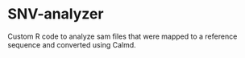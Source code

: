 # SNV-analyzer
Custom R code to analyze sam files that were mapped to a reference sequence and converted using Calmd.
